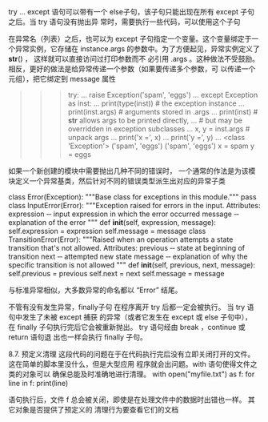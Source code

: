 try ... except 语句可以带有一个 else子句，该子句只能出现在所有 except 子句之后。当 try 语句没有抛出异
常时，需要执行一些代码，可以使用这个子句

在异常名（列表）之后，也可以为 except 子句指定一个变量。这个变量绑定于一个异常实例，它存储在
instance.args 的参数中。为了方便起见，异常实例定义了 __str__() ，
这样就可以直接访问过打印参数而不
必引用 .args 。这种做法不受鼓励。相反，更好的做法是给异常传递一个参数（如果要传递多个参数，可
以传递一个元组），把它绑定到 message 属性

>>> try:
... raise Exception('spam', 'eggs')
... except Exception as inst:
... print(type(inst)) # the exception instance
... print(inst.args) # arguments stored in .args
... print(inst) # __str__ allows args to be printed directly,
... # but may be overridden in exception subclasses
... x, y = inst.args # unpack args
... print('x =', x)
... print('y =', y)
...
<class 'Exception'>
('spam', 'eggs')
('spam', 'eggs')
x = spam
y = eggs


如果一个新创建的模块中需要抛出几种不同的错误时，
一个通常的作法是为该模
块定义一个异常基类，然后针对不同的错误类型派生出对应的异常子类


class Error(Exception):
"""Base class for exceptions in this module."""
pass
class InputError(Error):
    """Exception raised for errors in the input.
    Attributes:
    expression ‐‐ input expression in which the error occurred
    message ‐‐ explanation of the error
    """
    def __init__(self, expression, message):
        self.expression = expression
        self.message = message
class TransitionError(Error):
    """Raised when an operation attempts a state transition that's not
    allowed.
    Attributes:
    previous ‐‐ state at beginning of transition
    next ‐‐ attempted new state
    message ‐‐ explanation of why the specific transition is not allowed
    """
    def __init__(self, previous, next, message):
        self.previous = previous
        self.next = next
        self.message = message


与标准异常相似，大多数异常的命名都以 “Error” 结尾。


不管有没有发生异常，finally子句 在程序离开 try 后都一定会被执行。
当 try 语句中发生了未被 except 捕获
的异常（或者它发生在 except 或 else 子句中），
在 finally 子句执行完后它会被重新抛出。 try 语句经由
break ，continue 或 return 语句退 出也一样会执行 finally 子句。


8.7. 预定义清理
这段代码的问题在于在代码执行完后没有立即关闭打开的文件。这在简单的脚本里没什么，但是大型应用
程序就会出问题。with 语句使得文件之类的对象可以 确保总能及时准确地进行清理。
with open("myfile.txt") as f:
    for line in f:
        print(line)

语句执行后，文件 f 总会被关闭，即使是在处理文件中的数据时出错也一样。
其它对象是否提供了预定义的
清理行为要查看它们的文档
